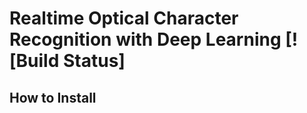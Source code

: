 # Realtime Optical Character Recognition with Deep Learning  [![Build Status]

## How to Install






